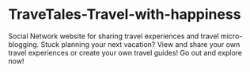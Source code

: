 # TraveTales-Travel-with-happiness
Social Network website for sharing travel experiences and travel micro-blogging.
Stuck planning your next vacation? View and share your own travel experiences or create your own travel guides! Go out and explore now!
